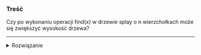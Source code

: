 ### Treść
Czy po wykonaniu operacji find(x) w drzewie splay o n wierzchołkach może się zwiększyć wysokość drzewa?

------
<details><summary>Rozwiązanie</summary>
<p>
    
